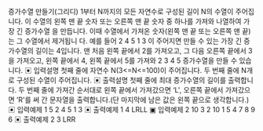 증가수열 만들기(그리디)
1부터 N까지의 모든 자연수로 구성된 길이 N의 수열이 주어집니다. 
이 수열의 왼쪽 맨 끝 숫자 또는 오른쪽 맨 끝 숫자 중 하나를 가져와 나열하여 가장 긴 증가수열
을 만듭니다. 이때 수열에서 가져온 숫자(왼쪽 맨 끝 또는 오른쪽 맨 끝)는 그 수열에서 제거됩니
다.
예를 들어 2 4 5 1 3 이 주어지면 만들 수 있는 가장 긴 증가수열의 길이는 4입니다.
맨 처음 왼쪽 끝에서 2를 가져오고, 그 다음 오른쪽 끝에서 3을 가져오고, 왼쪽 끝에서 4, 
왼쪽 끝에서 5를 가져와 2 3 4 5 증가수열을 만들 수 있습니다.
▣ 입력설명
첫째 줄에 자연수 N(3<=N<=100)이 주어집니다.
두 번째 줄에 N개로 구성된 수열이 주어집니다.
▣ 출력설명
첫째 줄에 최대 증가수열의 길이를 출력합니다.
두 번째 줄에 가져간 순서대로 왼쪽 끝에서 가져갔으면 ‘L', 오른쪽 끝에서 가져갔으면 ’R'를 써
간 문자열을 출력합니다.(단 마지막에 남은 값은 왼쪽 끝으로 생각합니다.)
▣ 입력예제 1 
5
2 4 5 1 3
▣ 출력예제 1
4
LRLL
▣ 입력예제 2 
10
3 2 10 1 5 4 7 8 9 6 
▣ 출력예제 2
3
LRR
